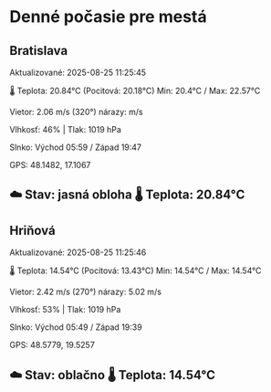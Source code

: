 ﻿# Denné počasie pre mestá

## Bratislava
Aktualizované: 2025-08-25 11:25:45

🌡️ Teplota: 20.84°C 
(Pocitová: 20.18°C)
Min: 20.4°C / Max: 22.57°C

Vietor: 2.06 m/s    (320°) 
nárazy:  m/s

Vlhkosť: 46% | Tlak: 1019 hPa

Slnko: Východ 05:59 / Západ 19:47

GPS: 48.1482, 17.1067

☁️ Stav: jasná obloha        🌡️ Teplota: 20.84°C
---

## Hriňová
Aktualizované: 2025-08-25 11:25:46

🌡️ Teplota: 14.54°C 
(Pocitová: 13.43°C)
Min: 14.54°C / Max: 14.54°C

Vietor: 2.42 m/s (270°)
nárazy: 5.02 m/s

Vlhkosť: 53% | Tlak: 1019 hPa

Slnko: Východ 05:49 / Západ 19:39

GPS: 48.5779, 19.5257

☁️ Stav: oblačno        🌡️ Teplota: 14.54°C
---

